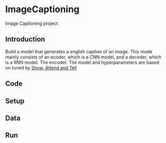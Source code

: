 # ImageCaptioning
Image Captioning project

## Introduction
Build a model that generates a english caption of an image. This mode mainly consists of an ecoder, which is a CNN model, and a decoder, which is a RNN model. The encoder. The model and hyperparameters are based on tuned by [Show, Attend and Tell](https://arxiv.org/pdf/1502.03044.pdf)

## Code

## Setup

## Data

## Run



